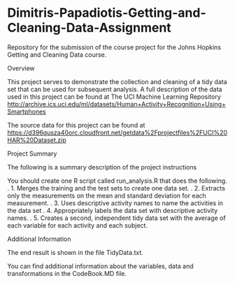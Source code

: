 # Dimitris-Papadiotis-Getting-and-Cleaning-Data-Assignment
Repository for the submission of the course project for the Johns Hopkins Getting and Cleaning Data course.

Overview

This project serves to demonstrate the collection and cleaning of a tidy data set that can be used for subsequent analysis. A full description of the data used in this project can be found at The UCI Machine Learning Repository http://archive.ics.uci.edu/ml/datasets/Human+Activity+Recognition+Using+Smartphones

The source data for this project can be found at https://d396qusza40orc.cloudfront.net/getdata%2Fprojectfiles%2FUCI%20HAR%20Dataset.zip

Project Summary

The following is a summary description of the project instructions

You should create one R script called run_analysis.R that does the following. 
. 1. Merges the training and the test sets to create one data set. 
. 2. Extracts only the measurements on the mean and standard deviation for each measurement.
. 3. Uses descriptive activity names to name the activities in the data set 
. 4. Appropriately labels the data set with descriptive activity names. 
. 5. Creates a second, independent tidy data set with the average of each variable for each activity and each subject.

Additional Information

The end result is shown in the file TidyData.txt.

You can find additional information about the variables, data and transformations in the CodeBook.MD file.
